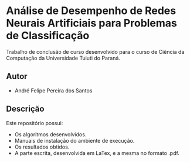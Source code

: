 # Análise de Desempenho de Redes Neurais Artificiais para Problemas de Classificação

Trabalho de conclusão de curso desenvolvido para o curso de Ciência da Computação da Universidade Tuiuti do Paraná.

## Autor

- André Felipe Pereira dos Santos

## Descrição

Este repositório possui:

- Os algoritmos desenvolvidos.
- Manuais de instalação do ambiente de execução.
- Os resultados obtidos.
- A parte escrita, desenvolvida em LaTex, e a mesma no formato .pdf.
